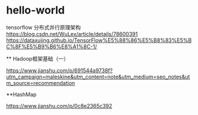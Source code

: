 # hello-world
tensorflow 分布式并行原理架构
https://blog.csdn.net/WuLex/article/details/78600391
https://dataxujing.github.io/TensorFlow%E5%88%86%E5%B8%83%E5%BC%8F%E5%B9%B6%E8%A1%8C-1/

** Hadoop框架基础（一）

https://www.jianshu.com/p/691544a9738f?utm_campaign=maleskine&utm_content=note&utm_medium=seo_notes&utm_source=recommendation

**HashMap

https://www.jianshu.com/p/0c8e2365c392
